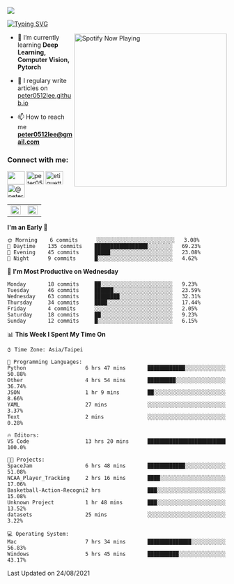 ![](https://komarev.com/ghpvc/?username=peter0512lee&color=ff69b4)

[![Typing SVG](https://readme-typing-svg.herokuapp.com?color=F742BA&size=22&lines=Hi!+I'm+JYL)](https://git.io/typing-svg)

[<img src="https://spotify-now-playing.peter0512lee.vercel.app/api/spotify-playing" alt="Spotify Now Playing" width="350" align="right" />](https://open.spotify.com/user/21iyoswqgnkoe7peuesmqnhgy)

- 🌱 I’m currently learning **Deep Learning, Computer Vision, Pytorch**

- 📝 I regulary write articles on [peter0512lee.github.io](https://peter0512lee.github.io/)

- 📫 How to reach me **peter0512lee@gmail.com**

<h3 align="left">Connect with me:</h3>
<p align="left">
<a href="https://linkedin.com/in/jie-ying-li-b43a1416b" target="blank"><img align="center" src="https://raw.githubusercontent.com/rahuldkjain/github-profile-readme-generator/master/src/images/icons/Social/linked-in-alt.svg" height="30" width="40" /></a>
<a href="https://fb.com/peter0512lee" target="blank"><img align="center" src="https://raw.githubusercontent.com/rahuldkjain/github-profile-readme-generator/master/src/images/icons/Social/facebook.svg" alt="peter0512lee" height="30" width="40" /></a>
<a href="https://instagram.com/etiquette_ying" target="blank"><img align="center" src="https://raw.githubusercontent.com/rahuldkjain/github-profile-readme-generator/master/src/images/icons/Social/instagram.svg" alt="etiquette_ying" height="30" width="40" /></a>
<a href="https://medium.com/@peter0512lee" target="blank"><img align="center" src="https://raw.githubusercontent.com/rahuldkjain/github-profile-readme-generator/master/src/images/icons/Social/medium.svg" alt="@peter0512lee" height="30" width="40" /></a>
</p>

<table><tr><td valign="top" width="50%">

<img src="https://github-readme-stats.vercel.app/api?username=peter0512lee&hide_border=true&show_icons=true&locale=en" align="left" style="width: 100%" />

</td><td valign="top" width="50%">

<img src="https://github-readme-stats.vercel.app/api/top-langs?username=peter0512lee&hide_border=true&show_icons=true&locale=en&layout=compact" align="left" style="width: 100%" />

</td></tr></table>  

<!--START_SECTION:waka-->
**I'm an Early 🐤** 

```text
🌞 Morning    6 commits      ░░░░░░░░░░░░░░░░░░░░░░░░░   3.08% 
🌆 Daytime    135 commits    █████████████████░░░░░░░░   69.23% 
🌃 Evening    45 commits     █████░░░░░░░░░░░░░░░░░░░░   23.08% 
🌙 Night      9 commits      █░░░░░░░░░░░░░░░░░░░░░░░░   4.62%

```
📅 **I'm Most Productive on Wednesday** 

```text
Monday       18 commits     ██░░░░░░░░░░░░░░░░░░░░░░░   9.23% 
Tuesday      46 commits     ██████░░░░░░░░░░░░░░░░░░░   23.59% 
Wednesday    63 commits     ████████░░░░░░░░░░░░░░░░░   32.31% 
Thursday     34 commits     ████░░░░░░░░░░░░░░░░░░░░░   17.44% 
Friday       4 commits      ░░░░░░░░░░░░░░░░░░░░░░░░░   2.05% 
Saturday     18 commits     ██░░░░░░░░░░░░░░░░░░░░░░░   9.23% 
Sunday       12 commits     █░░░░░░░░░░░░░░░░░░░░░░░░   6.15%

```


📊 **This Week I Spent My Time On** 

```text
⌚︎ Time Zone: Asia/Taipei

💬 Programming Languages: 
Python                   6 hrs 47 mins       ████████████░░░░░░░░░░░░░   50.88% 
Other                    4 hrs 54 mins       █████████░░░░░░░░░░░░░░░░   36.74% 
JSON                     1 hr 9 mins         ██░░░░░░░░░░░░░░░░░░░░░░░   8.66% 
YAML                     27 mins             ░░░░░░░░░░░░░░░░░░░░░░░░░   3.37% 
Text                     2 mins              ░░░░░░░░░░░░░░░░░░░░░░░░░   0.28%

🔥 Editors: 
VS Code                  13 hrs 20 mins      █████████████████████████   100.0%

🐱‍💻 Projects: 
SpaceJam                 6 hrs 48 mins       ████████████░░░░░░░░░░░░░   51.08% 
NCAA_Player_Tracking     2 hrs 16 mins       ████░░░░░░░░░░░░░░░░░░░░░   17.06% 
Basketball-Action-Recogni2 hrs               ███░░░░░░░░░░░░░░░░░░░░░░   15.08% 
Unknown Project          1 hr 48 mins        ███░░░░░░░░░░░░░░░░░░░░░░   13.52% 
datasets                 25 mins             ░░░░░░░░░░░░░░░░░░░░░░░░░   3.22%

💻 Operating System: 
Mac                      7 hrs 34 mins       ██████████████░░░░░░░░░░░   56.83% 
Windows                  5 hrs 45 mins       ██████████░░░░░░░░░░░░░░░   43.17%

```


 Last Updated on 24/08/2021
<!--END_SECTION:waka-->


<!--
**peter0512lee/peter0512lee** is a ✨ _special_ ✨ repository because its `README.md` (this file) appears on your GitHub profile.

